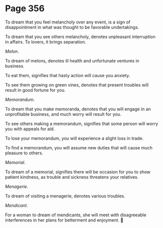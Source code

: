 # Page 356
To dream that you feel melancholy over any event, is a sign of disappointment
in what was thought to be favorable undertakings.


To dream that you see others melancholy, denotes unpleasant interruption
in affairs. To lovers, it brings separation.


_Melon_.


To dream of melons, denotes ill health and unfortunate ventures in business.


To eat them, signifies that hasty action will cause you anxiety.


To see them growing on green vines, denotes that present troubles
will result in good fortune for you.


_Memorandum_.


To dream that you make memoranda, denotes that you will engage
in an unprofitable business, and much worry will result for you.


To see others making a memorandum, signifies that some person
will worry you with appeals for aid.


To lose your memorandum, you will experience a slight loss in trade.


To find a memorandum, you will assume new duties that will cause much
pleasure to others.


_Memorial_.


To dream of a memorial, signifies there will be occasion for you to show
patient kindness, as trouble and sickness threatens your relatives.


_Menagerie_.


To dream of visiting a menagerie, denotes various troubles.


_Mendicant_.


For a woman to dream of mendicants, she will meet with disagreeable
interferences in her plans for betterment and enjoyment.
